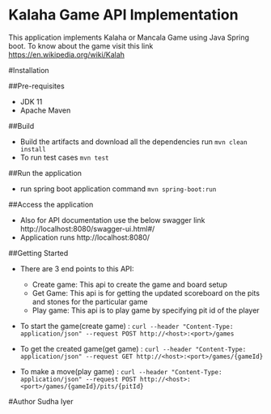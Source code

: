 # Kalaha Game API Implementation

This application implements Kalaha or Mancala Game using Java Spring boot.
To know about the game visit this link https://en.wikipedia.org/wiki/Kalah

#Installation

##Pre-requisites

- JDK 11
- Apache Maven

##Build 

- Build the artifacts and download all the dependencies run `mvn clean install`
- To run test cases `mvn test`

##Run the application

- run spring boot application command `mvn spring-boot:run`

##Access the application

- Also for API documentation use the below swagger link
http://localhost:8080/swagger-ui.html#/
- Application runs http://localhost:8080/

##Getting Started

- There are 3 end points to this API:
    - Create game: This api to create the game and board setup
    - Get Game: This api is for getting the updated scoreboard on the pits and stones for the particular game
    - Play game: This api is to play game by specifying pit id of the player

- To start the game(create game) : `curl --header "Content-Type: application/json" --request POST http://<host>:<port>/games`
- To get the created game(get game) : `curl --header "Content-Type: application/json" --request GET http://<host>:<port>/games/{gameId}`
- To make a move(play game) : `curl --header "Content-Type: application/json" --request POST http://<host>:<port>/games/{gameId}/pits/{pitId}`

#Author
    Sudha Iyer
